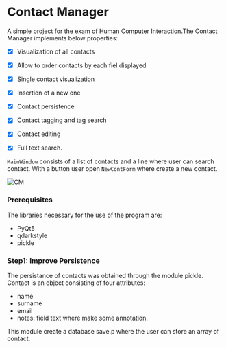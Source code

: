 # Contact Manager

A simple project for the exam of Human Computer Interaction.The Contact Manager implements below properties:
- [x] Visualization of all contacts
- [x] Allow to order contacts by each fiel displayed
- [x] Single contact visualization
- [x] Insertion of a new one
- [x] Contact persistence
- [x] Contact tagging and tag search
- [x] Contact editing
- [x] Full text search.


```MainWindow``` consists of a list of contacts and a line where user can search contact. With a button user open ```NewContForm``` where create a new contact.       

![CM](https://github.com/leonardocasini/ContactManager/blob/master/Mockup/mockup.png)

### Prerequisites

The libraries necessary for the use of the program are:

* PyQt5
* qdarkstyle
* pickle



### Step1: Improve Persistence
The persistance of contacts was obtained through the module pickle. Contact is an object consisting of four attributes:
 * name
 * surname
 * email
 * notes: field text where make some annotation.

This module create a database save.p where the user can store an array of contact. 

```


